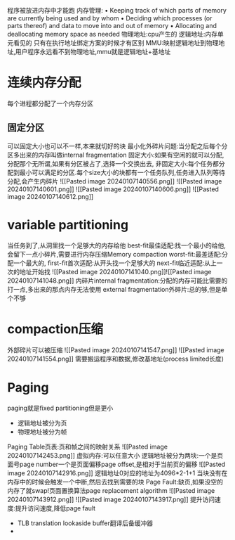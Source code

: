 程序被放进内存中才能跑
内存管理:
• Keeping track of which parts of memory are currently being used and by whom
• Deciding which processes (or parts thereof) and data to move into and out of memory
• Allocating and deallocating memory space as needed
物理地址:cpu产生的
逻辑地址:内存单元看见的
只有在执行地址绑定方案的时候才有区别
MMU:映射逻辑地址到物理地址,用户程序永远看不到物理地址,mmu就是逻辑地址+基地址

# 连续内存分配
每个进程都分配了一个内存分区
## 固定分区
可以固定大小也可以不一样,本来就切好的块
最小化外碎片问题:当分配之后每个分区多出来的内存叫做internal fragmentation
固定大小:如果有空闲的就可以分配,分配那个无所谓,如果有分区被占了,选择一个交换出去,
非固定大小:每个任务都分配到最小可以满足的分区.每个size大小的块都有一个任务队列,任务进入队列等待分配,会产生内碎片
![[Pasted image 20240107140556.png]]
![[Pasted image 20240107140601.png]]
![[Pasted image 20240107140606.png]]
![[Pasted image 20240107140612.png]]
# variable partitioning
当任务到了,从洞里找一个足够大的内存给他
best-fit最佳适配:找一个最小的给他,会留下一点小碎片,需要进行内存压缩Memory compaction
worst-fit:最差适配:分配一个最大的,
first-fit首次适配:从开头找一个足够大的
next-fit临近适配:从上一次的地址开始找
![[Pasted image 20240107141040.png]]![[Pasted image 20240107141048.png]]
内碎片internal fragmentation:分配的内存可能比需要的打一点,多出来的那点内存无法使用
external fragmentation外碎片:总的够,但是单个不够
# compaction压缩
外部碎片可以被压缩
![[Pasted image 20240107141547.png]]
![[Pasted image 20240107141554.png]]
需要搬运程序和数据,修改基地址(process limited长度)
# Paging
paging就是fixed partitioning但是更小
- 逻辑地址被分为页
- 物理地址被分为帧

Paging Table页表:页和帧之间的映射关系
![[Pasted image 20240107142453.png]]
虚拟内存:可以任意大小
逻辑地址被分为两块:一个是页面号page number一个是页面偏移page offset,是相对于当前页的偏移
![[Pasted image 20240107142916.png]]
逻辑地址0对应的地址为4096\*2-1+1
当块没有在内存中的时候会触发一个中断,然后去找到需要的块
Page Fault:缺页,如果没空的内存了就swap!页面置换算法page replacement algorithm
![[Pasted image 20240107143912.png]]
![[Pasted image 20240107143917.png]]
提升访问速度:提升访问速度,降低page fault
- TLB translation lookaside buffer翻译后备缓冲器
- 
